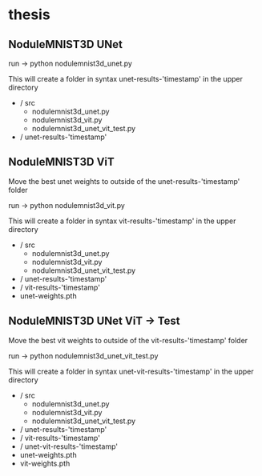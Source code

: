 # thesis

## NoduleMNIST3D UNet
run &rarr; python nodulemnist3d_unet.py

This will create a folder in syntax unet-results-'timestamp' in the upper directory

- / src
    - nodulemnist3d_unet.py
    - nodulemnist3d_vit.py
    - nodulemnist3d_unet_vit_test.py
- / unet-results-'timestamp'

## NoduleMNIST3D ViT
Move the best unet weights to outside of the unet-results-'timestamp' folder

run &rarr; python nodulemnist3d_vit.py

This will create a folder in syntax vit-results-'timestamp' in the upper directory

- / src
    - nodulemnist3d_unet.py
    - nodulemnist3d_vit.py
    - nodulemnist3d_unet_vit_test.py
- / unet-results-'timestamp'
- / vit-results-'timestamp'
- unet-weights.pth

## NoduleMNIST3D UNet ViT -> Test
Move the best vit weights to outside of the vit-results-'timestamp' folder

run &rarr; python nodulemnist3d_unet_vit_test.py

This will create a folder in syntax unet-vit-results-'timestamp' in the upper directory

- / src
    - nodulemnist3d_unet.py
    - nodulemnist3d_vit.py
    - nodulemnist3d_unet_vit_test.py
- / unet-results-'timestamp'
- / vit-results-'timestamp'
- / unet-vit-results-'timestamp'
- unet-weights.pth
- vit-weights.pth
